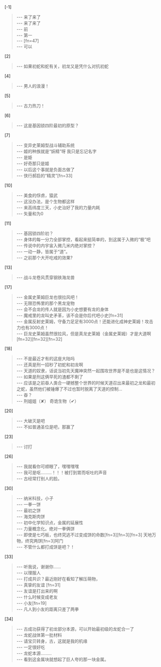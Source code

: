 
[-1] 
>--- 来了来了<br>
>--- 来了来了<br>
>--- 前<br>
>--- 第一<br>
>--- [fn=47]<br>
>--- 可以<br>

[2] 
>--- 如果初蛇和蛇有关，初龙又是凭什么对抗初蛇<br>

[4] 
>--- 男人的浪漫！<br>

[5] 
>--- 古力热刀！<br>

[6] 
>--- 这是基因锁四阶最初的原型？<br>

[7] 
>--- 变异史莱姆型战斗辅助系统<br>
>--- 姬的种族就是“妖精”呀  我只是忘记名字<br>
>--- 是姫<br>
>--- 好奇那只是姬<br>
>--- 以后这个事就是负面古做了<br>
>--- 侠行郝启的“精灵”[fn=33]<br>

[10] 
>--- 美食的俘虏，猿武<br>
>--- 这没办法，是个生物都这样<br>
>--- 来高纬度三天，小史治好了我的力量内耗<br>
>--- 矢量和为0<br>

[11] 
>--- 基因锁四阶初？<br>
>--- 身体的每一分力全部掌控，看起来挺简单的，到这属于入微的“极”吧<br>
>--- 传说中的内宇宙入微几米内绝对掌控？<br>
>--- 一动一静，皆属于“道”。<br>
>--- 之前那个大开吃戒的效果?<br>

[13] 
>--- 战斗龙卷风贯穿钢铁海龙兽<br>

[17] 
>--- 金属史莱姆巨龙也很拉风吧！<br>
>--- 无限恐怖里的那个黑龙宠物<br>
>--- 会不会龙的传人就是因为小史想要有龙的身体<br>
>--- 魔戒里的龙叫史矛革，该不会是你后代吧小史[fn=31]<br>
>--- 金属反射史莱姆，守备力足足有3000点！还能进化成神史莱姆！攻击力也有3000点！<br>
>--- 巨龙史莱姆虽然很拉风，但是真龙史莱姆（金属史莱姆）才是大道啊[fn=32][fn=32][fn=32]<br>

[18] 
>--- 不是最近才有的这座大陆吗<br>
>--- 还真是刑一招秒了初蛇和初龙啊<br>
>--- 天道的奴隶，话说当初先天魔神突然一起围攻世界是不是也是这情况？<br>
>--- 如果是刑这俩早死的渣都不剩了<br>
>--- 应该是之前昋人类合一硬撼整个世界的时候天道召出来最初之龙和最初之蛇，虽然他们被锤爆了不过也暂时脱离了天道的控制…<br>
>--- 昋？<br>
>--- 刑姐姐（✘）
奇诡生物（✔）<br>

[20] 
>--- 大破灭是吧<br>
>--- 不如普通圣位是吧，那赢了<br>

[23] 
>--- 讨打<br>

[26] 
>--- 我就看你可顺眼了，嘿嘿嘿嘿<br>
>--- 我可是呕………！！！被打到胃而呕吐的声音<br>
>--- 古经常打别人的脸。<br>

[30] 
>--- 纳米科技，小子<br>
>--- 一拳一饼<br>
>--- 最初之饼<br>
>--- 海克斯肉饼<br>
>--- 初中化学知识点，金属的延展性<br>
>--- 力量概念化。绝对一拳俩饼<br>
>--- 即使是七巧板，也终究逃不过变成饼的命数[fn=3][fn=3][fn=3]  天地万物，终究两饼[fn=3]阿门<br>
>--- 不管什么都打成饼是吧？！<br>

[33] 
>--- 听我说，谢谢你……<br>
>--- 以理服人<br>
>--- 打成共识？最近刚好在看知了解压萌物，<br>
>--- 真挚的友谊 [fn=31]<br>
>--- 友谊是打出来的啊<br>
>--- 什么时候变成老友<br>
>--- 小友[fn=19]<br>
>--- 凡人到小友的距离只差了两拳<br>

[34] 
>--- 古成功获得了初龙部分本源，可以开始最初级的龙蛇合一了<br>
>--- 龙蛇战体第一批材料<br>
>--- 请宝贝转身，古，这就是我的机缘<br>
>--- 一定很好吃<br>
>--- 龙蛇本源………<br>
>--- 看到这金属块就想起了巨人夸的那一块金属。<br>
